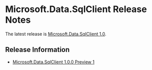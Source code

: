 # Microsoft.Data.SqlClient Release Notes

The latest release is [Microsoft.Data.SqlClient 1.0](1.0).

## Release Information

* [Microsoft.Data.SqlClient 1.0.0 Preview 1](1.0/1.0.0.md)
